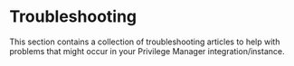 [title]: # (Troubleshooting)
[tags]: # (help)
[priority]: # (10000)
# Troubleshooting

This section contains a collection of troubleshooting articles to help with problems that might occur in your Privilege Manager integration/instance.
